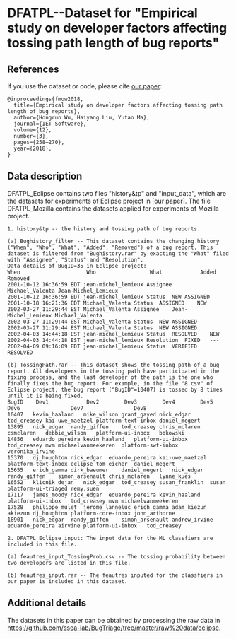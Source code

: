 # DFATPL--Dataset for "Empirical study on developer factors affecting tossing path length of bug reports"

## References

If you use the dataset or code, please cite [our paper](http://digital-library.theiet.org/content/journals/10.1049/iet-sen.2017.0159):

```
@inproceedings{fmow2018,
  title={Empirical study on developer factors affecting tossing path length of bug reports},
  author={Hongrun Wu, Haiyang Liu, Yutao Ma},
  journal={IET Software},
  volume={12},
  number={3},
  pages={258–270},
  year={2018},
}
```

## Data description

DFATPL_Eclipse contains two files "history&tp" and "input_data", which are the datasets for experiments of Eclipse project in [our paper]. The file DFATPL_Mozilla contains the datasets applied for experiments of Mozilla project.

```
1. history&tp -- the history and tossing path of bug reports.

(a) Bughistory_filter -- This dataset contains the changing history ("When", "Who", "What", "Added", "Removed") of a bug report. This dataset is filtered from "Bughistory.rar" by exacting the "What" filed with "Assignee", "Status" and "Resolution".  
Data details of BugID=35 in Eclipse project:
When	 	 	 	 	 Who	 	 	 	 What	 	 	 Added	 	 	 Removed
2001-10-12 16:36:59 EDT	jean-michel_lemieux	Assignee	Michael_Valenta	Jean-Michel_Lemieux
2001-10-12 16:36:59 EDT	jean-michel_lemieux	Status	NEW	ASSIGNED
2001-10-18 16:21:36 EDT	Michael_Valenta	Status	ASSIGNED	NEW
2002-03-27 11:29:44 EST	Michael_Valenta	Assignee	Jean-Michel_Lemieux	Michael_Valenta
2002-03-27 11:29:44 EST	Michael_Valenta	Status	NEW	ASSIGNED
2002-03-27 11:29:44 EST	Michael_Valenta	Status	NEW	ASSIGNED
2002-04-03 14:44:18 EST	jean-michel_lemieux	Status	RESOLVED	NEW
2002-04-03 14:44:18 EST	jean-michel_lemieux	Resolution	FIXED	---
2002-04-09 09:16:09 EDT	jean-michel_lemieux	Status	VERIFIED	RESOLVED

(b) TossingPath.rar -- This dataset shows the tossing path of a bug report. All developers in the tossing path have participated in the fixing process, and the last developer of the path is the one who finally fixes the bug report. For example, in the file "8.csv" of Eclipse project, the bug report ("BugID"=10407) is tossed by 8 times until it is being fixed.  
BugID	 Dev1	 	 	 Dev2 	 	 Dev3 	 	 Dev4 	 	 Dev5 	 	 Dev6 	 	 	 	 Dev7 	 	 	 	 Dev8
10407	kevin_haaland	mike_wilson	grant_gayed	nick_edgar	tod_creasey	kai-uwe_maetzel	platform-text-inbox	daniel_megert
13895	nick_edgar	randy_giffen	tod_creasey	chris_mclaren	csmclaren	debbie_wilson	platform-ui-inbox	bokowski
14856	eduardo_pereira	kevin_haaland	platform-ui-inbox	tod_creasey	mvm	michaelvanmeekeren	platform-swt-inbox	veronika_irvine
15370	dj_houghton	nick_edgar	eduardo_pereira	kai-uwe_maetzel	platform-text-inbox	eclipse	tom_eicher	daniel_megert
15655	erich_gamma	dirk_baeumer	daniel_megert	nick_edgar	randy_giffen	simon_arsenault	chris_mclaren	lynne_kues
16552	klicnik	dejan	nick_edgar	tod_creasey	susan_franklin	susan	platform-ui-triaged	remy.suen
17117	james_moody	nick_edgar	eduardo_pereira	kevin_haaland	platform-ui-inbox	tod_creasey	mvm	michaelvanmeekeren
17528	philippe_mulet	jerome_lanneluc	erich_gamma	adam_kiezun	akiezun	dj_houghton	platform-core-inbox	john_arthorne
18901	nick_edgar	randy_giffen	simon_arsenault	andrew_irvine	eduardo_pereira	airvine	platform-ui-inbox	tod_creasey
```

```
2. DFATPL_Eclipse_input: The input data for the ML classfiers are included in this file. 

(a) feautres_input_TossingProb.csv -- The tossing probability between two developers are listed in this file.

(b) feautres_input.rar -- The feautres inputed for the classfiers in our paper is included in this dataset.
```

## Additional details

The datasets in this paper can be obtained by processing the raw data in https://github.com/ssea-lab/BugTriage/tree/master/raw%20data/eclipse.
  
